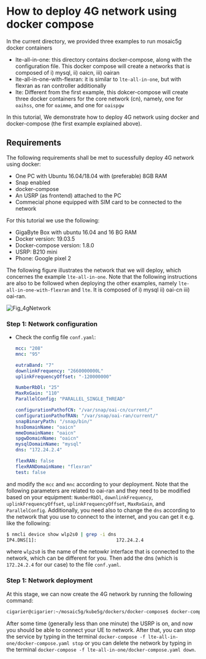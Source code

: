 # How to deploy 4G network using docker compose

In the current directory, we provided three examples to run mosaic5g docker containers
- lte-all-in-one: this directory contains docker-compose, along with the configuration file. This docker compose will create a networks that is composed of i) mysql, ii) oaicn, iii) oairan
- lte-all-in-one-with-flexran: it is similar to ```lte-all-in-one```, but with flexran as ran controller additionally
- lte: Different from the first example, this dokcer-compose will create three docker containers for the core network (cn), namely, one for ```oaihss```, one for ```oaimme```, and one for ```oaispgw```

In this tutorial, We demonstrate how to deploy 4G network using docker and docker-compose (the first example explained above).


## Requirements
The following requirements shall be met to sucessfully deploy 4G network using docker:
* One PC with Ubuntu 16.04/18.04 with (preferable) 8GB RAM
* Snap enabled
* docker-compose
* An USRP (as frontend) attached to the PC
* Commecial phone equipped with SIM card to be connected to the network


For this tutorial we use the following:
- GigaByte Box with ubuntu 16.04 and 16 BG RAM
- Docker version: 19.03.5
- Docker-compose version: 1.8.0
- USRP: B210 mini
- Phone: Google pixel 2

The following figure illustrates the network that we will deploy, which concernes the example ```lte-all-in-one```. Note that the following instructions are also to be followed when deploying the other examples, namely ```lte-all-in-one-with-flexran``` and ```lte```. It is composed of i) mysql ii) oai-cn iii) oai-ran.

![Fig_4gNetwork](https://i.imgur.com/gFC5I8i.jpg)


### Step 1: Network configuration
- Check the config file ```conf.yaml```:
  ```yaml
  mcc: "208"                 
  mnc: "95"   

  eutraBand: "7"             
  downlinkFrequency: "2660000000L"    
  uplinkFrequencyOffset: "-120000000"

  NumberRbDl: "25"
  MaxRxGain: "110"
  ParallelConfig: "PARALLEL_SINGLE_THREAD"

  configurationPathofCN: "/var/snap/oai-cn/current/"
  configurationPathofRAN: "/var/snap/oai-ran/current/"
  snapBinaryPath: "/snap/bin/"
  hssDomainName: "oaicn"
  mmeDomainName: "oaicn"
  spgwDomainName: "oaicn"
  mysqlDomainName: "mysql"
  dns: "172.24.2.4"

  flexRAN: false
  flexRANDomainName: "flexran"
  test: false
  ```

and modify the ```mcc``` and ```mnc``` according to your deployment. Note that the following parameters are related to oai-ran and they need to be modified based on your equipment: ```NumberRbDl```, ```downlinkFrequency```, ```uplinkFrequencyOffset```, ```uplinkFrequencyOffset```, ```MaxRxGain```, and ```ParallelConfig```. Additionally, you need also to change the ```dns``` according to the network that you use to connect to the internet, and you can get it e.g. like the following:
```bash
$ nmcli device show wlp2s0 | grep -i dns 
IP4.DNS[1]:                             172.24.2.4
```
where ```wlp2s0``` is the name of the netowkr interface that is connected to the network, which can be different for you. Then add the dns (which is ```172.24.2.4``` for our case) to the file ```conf.yaml```.

### Step 1: Network deployment
At this stage, we can now create the 4G network by running the following command:
```bash
cigarier@cigarier:~/mosaic5g/kube5g/dockers/docker-compose$ docker-compose -f lte-all-in-one/docker-compose.yaml up -d
```
After some time (generally less than one minute) the USRP is on, and now you should be able to connect your UE to network. After that, you can stop the service by typing in the terminal ```docker-compose -f lte-all-in-one/docker-compose.yaml stop``` or you can delete the network by typing in the terminal ```docker-compose -f lte-all-in-one/docker-compose.yaml down```.


